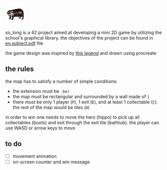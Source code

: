 ![hero image](png/hero.png)

so_long is a 42 project aimed at developing a mini 2D game by utilizing the school's graphical library. the objectives of the project can be found in [en.subject.pdf](./en.subject.pdf) file

the game design was inspired by [this legend](https://en.wikipedia.org/wiki/Moo_Deng) and drawn using procreate

## the rules
the map has to satisfy a number of simple conditions:
* the extension must be `.ber`
* the map must be rectangular and surrounded by a wall made of `1`
* there must be only 1 player (`P`), 1 exit (`E`), and at least 1 collectable (`C`). the rest of the map would be tiles (`0`)

in order to win one needs to move the hero (hippo) to pick up all collectables (boots) and exit through the exit tile (bathtub). the player can use WASD or arrow keys to move

## to do
- [ ] movement animation
- [ ] on-screen counter and win message
